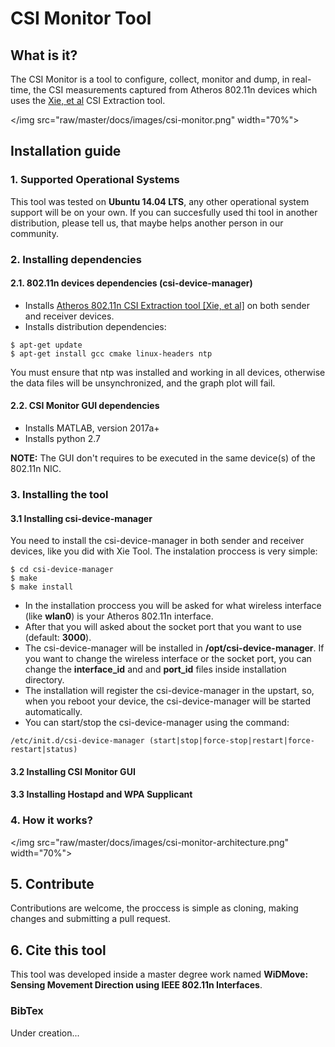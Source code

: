 # CSI Monitor Tool

## What is it?

The CSI Monitor is a tool to configure, collect, monitor and dump, in real-time, the CSI measurements captured from Atheros 802.11n devices which uses the [Xie, et al](http://pdcc.ntu.edu.sg/wands/Atheros/) CSI Extraction tool.

</img src="raw/master/docs/images/csi-monitor.png" width="70%">

## Installation guide

### 1. Supported Operational Systems

This tool was tested on **Ubuntu 14.04 LTS**, any other operational system support will be on your own. If you can succesfully used thi tool in another distribution, please tell us, that maybe helps another person in our community. 

### 2. Installing dependencies

#### 2.1. 802.11n devices dependencies (csi-device-manager)

- Installs [Atheros 802.11n CSI Extraction tool [Xie, et al]](http://pdcc.ntu.edu.sg/wands/Atheros/) on both sender and receiver devices. 
- Installs distribution dependencies:

```
$ apt-get update
$ apt-get install gcc cmake linux-headers ntp
```

You must ensure that ntp was installed and working in all devices, otherwise the data files will be unsynchronized, and the graph plot will fail.

#### 2.2. CSI Monitor GUI dependencies

- Installs MATLAB, version 2017a+
- Installs python 2.7

**NOTE:** The GUI don't requires to be executed in the same device(s) of the 802.11n NIC.

### 3. Installing the tool

#### 3.1 Installing csi-device-manager

You need to install the csi-device-manager in both sender and receiver devices, like you did with Xie Tool. The instalation proccess is very simple:

```
$ cd csi-device-manager
$ make
$ make install
```

- In the installation proccess you will be asked for what wireless interface (like **wlan0**) is your Atheros 802.11n interface.
- After that you will asked about the socket port that you want to use (default: **3000**).
- The csi-device-manager will be installed in **/opt/csi-device-manager**. If you want to change the wireless interface or the socket port, you can change the **interface_id** and and **port_id** files inside installation directory.
- The installation will register the csi-device-manager in the upstart, so, when you reboot your device, the csi-device-manager will be started automatically.
- You can start/stop the csi-device-manager using the command:
```
/etc/init.d/csi-device-manager (start|stop|force-stop|restart|force-restart|status)
```

#### 3.2 Installing CSI Monitor GUI

#### 3.3 Installing Hostapd and WPA Supplicant

### 4. How it works?

</img src="raw/master/docs/images/csi-monitor-architecture.png" width="70%">

## 5. Contribute

Contributions are welcome, the proccess is simple as cloning, making changes and submitting a pull request.


## 6. Cite this tool

This tool was developed inside a master degree work named **WiDMove: Sensing Movement Direction using IEEE 802.11n Interfaces**.

### BibTex

Under creation...
